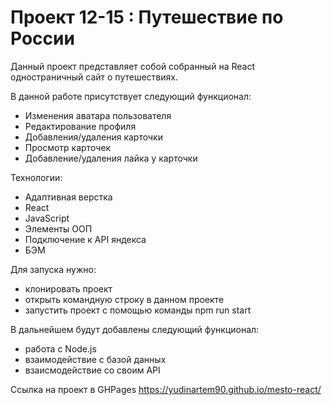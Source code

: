 # Проект 12-15 : Путешествие по России

Данный проект представляет собой собранный на React одностраничный сайт о путешествиях.

В данной работе присутствует следующий функционал:
- Изменения аватара пользователя
- Редактирование профиля
- Добавления/удаления карточки
- Просмотр карточек
- Добавление/удаления лайка у карточки


Технологии:
- Адаптивная верстка
- React
- JavaScript
- Элементы ООП
- Подключение к API яндекса
- БЭМ

Для запуска нужно:
- клонировать проект
- открыть командную строку в данном проекте
- запустить проект с помощью команды npm run start

В дальнейшем будут добавлены следующий функционал:
- работа с Node.js
- взаимодействие с базой данных
- взаисмодействие со своим API

Ссылка на проект в GHPages https://yudinartem90.github.io/mesto-react/


